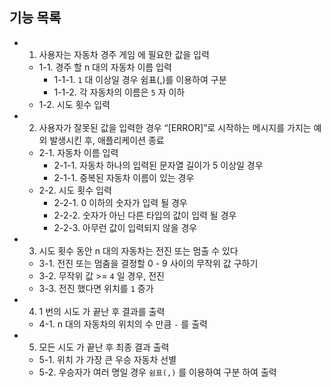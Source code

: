 ## 기능 목록

- 1. 사용자는 자동차 경주 게임 에 필요한 값을 입력

  - 1-1. 경주 할 n 대의 자동차 이름 입력
    - 1-1-1. `1` 대 이상일 경우 쉼표(,)를 이용하여 구분
    - 1-1-2. 각 자동차의 이름은 `5` 자 이하
  - 1-2. 시도 횟수 입력

- 2. 사용자가 잘못된 값을 입력한 경우 “[ERROR]”로 시작하는 메시지를 가지는 예외 발생시킨 후, 애플리케이션 종료
  - 2-1. 자동차 이름 입력
    - 2-1-1. 자동차 하나의 입력된 문자열 길이가 5 이상일 경우
    - 2-1-1. 중복된 자동차 이름이 있는 경우
  - 2-2. 시도 횟수 입력
    - 2-2-1. 0 이하의 숫자가 입력 될 경우
    - 2-2-2. 숫자가 아닌 다른 타입의 값이 입력 될 경우
    - 2-2-3. 아무런 값이 입력되지 않을 경우
- 3. 시도 횟수 동안 n 대의 자동차는 전진 또는 멈출 수 있다
  - 3-1. 전진 또는 멈춤을 결정할 0 - 9 사이의 무작위 값 구하기
  - 3-2. 무작위 값 >= `4` 일 경우, 전진
  - 3-3. 전진 했다면 위치를 `1` 증가
- 4. 1 번의 시도 가 끝난 후 결과를 출력
  - 4-1. n 대의 자동차의 위치의 수 만큼 `-` 를 출력
- 5. 모든 시도 가 끝난 후 최종 결과 출력
  - 5-1. 위치 가 가장 큰 우승 자동차 선별
  - 5-2. 우승자가 여러 명일 경우 `쉼표(,)` 를 이용하여 구분 하여 출력
